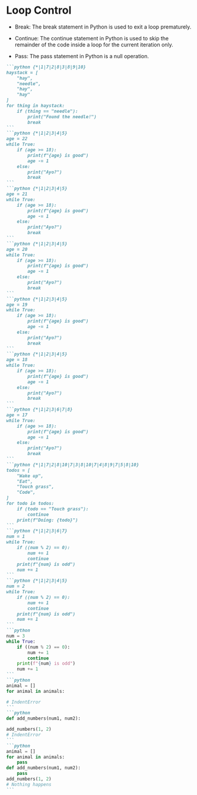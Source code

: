 # Loop Control

- Break: The break statement in Python is used to exit a loop prematurely.

- Continue: The continue statement in Python is used to skip the remainder of the code inside a loop for the current iteration only.

- Pass: The pass statement in Python is a null operation.

````md magic-move {lines: true}
```python {*|1|7|2|8|3|8|9|10}
haystack = [
    "hay",
    "needle",
    "hay",
    "hay"
]
for thing in haystack:
    if (thing == "needle"):
        print("Found the needle!")
        break
```
```python {*|1|2|3|4|5}
age = 22
while True:
    if (age >= 18):
        print(f"{age} is good")
        age -= 1
    else:
        print("Ayo?")
        break
```
```python {*|1|2|3|4|5}
age = 21
while True:
    if (age >= 18):
        print(f"{age} is good")
        age -= 1
    else:
        print("Ayo?")
        break
```
```python {*|1|2|3|4|5}
age = 20
while True:
    if (age >= 18):
        print(f"{age} is good")
        age -= 1
    else:
        print("Ayo?")
        break
```
```python {*|1|2|3|4|5}
age = 19
while True:
    if (age >= 18):
        print(f"{age} is good")
        age -= 1
    else:
        print("Ayo?")
        break
```
```python {*|1|2|3|4|5}
age = 18
while True:
    if (age >= 18):
        print(f"{age} is good")
        age -= 1
    else:
        print("Ayo?")
        break
```
```python {*|1|2|3|6|7|8}
age = 17
while True:
    if (age >= 18):
        print(f"{age} is good")
        age -= 1
    else:
        print("Ayo?")
        break
```
```python {*|1|7|2|8|10|7|3|8|10|7|4|8|9|7|5|8|10}
todos = [
    "Wake up",
    "Eat",
    "Touch grass",
    "Code",
]
for todo in todos:
    if (todo == "Touch grass"):
        continue
    print(f"Doing: {todo}")
```
```python {*|1|2|3|6|7}
num = 1
while True:
    if ((num % 2) == 0):
        num += 1
        continue
    print(f"{num} is odd")
    num += 1
```
```python {*|1|2|3|4|5}
num = 2
while True:
    if ((num % 2) == 0):
        num += 1
        continue
    print(f"{num} is odd")
    num += 1
```
```python
num = 3
while True:
    if ((num % 2) == 0):
        num += 1
        continue
    print(f"{num} is odd")
    num += 1
```
```python
animal = []
for animal in animals:

# IndentError
```
```python
def add_numbers(num1, num2):

add_numbers(1, 2)
# IndentError
```
```python
animal = []
for animal in animals:
    pass
def add_numbers(num1, num2):
    pass
add_numbers(1, 2)
# Nothing happens
```
````
